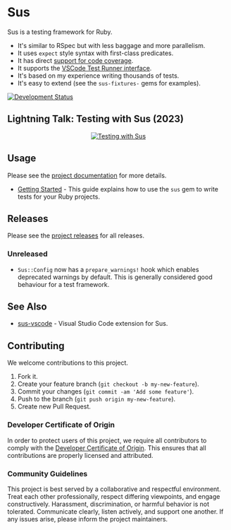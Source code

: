 # Sus

Sus is a testing framework for Ruby.

  - It's similar to RSpec but with less baggage and more parallelism.
  - It uses `expect` style syntax with first-class predicates.
  - It has direct [support for code coverage](https://github.com/socketry/covered).
  - It supports the [VSCode Test Runner interface](https://github.com/socketry/sus-vscode).
  - It's based on my experience writing thousands of tests.
  - It's easy to extend (see the `sus-fixtures-` gems for examples).

[![Development Status](https://github.com/socketry/sus/workflows/Test/badge.svg)](https://github.com/socketry/sus/actions?workflow=Test)

## Lightning Talk: Testing with Sus (2023)

<div align="center">
  <a href="https://www.youtube.com/watch?v=BDQHgb2rrwU">
    <img src="https://img.youtube.com/vi/BDQHgb2rrwU/0.jpg" alt="Testing with Sus"/>
  </a>
</div>

## Usage

Please see the [project documentation](https://socketry.github.io/sus/) for more details.

  - [Getting Started](https://socketry.github.io/sus/guides/getting-started/index) - This guide explains how to use the `sus` gem to write tests for your Ruby projects.

## Releases

Please see the [project releases](https://socketry.github.io/sus/releases/index) for all releases.

### Unreleased

  - `Sus::Config` now has a `prepare_warnings!` hook which enables deprecated warnings by default. This is generally considered good behaviour for a test framework.

## See Also

  - [sus-vscode](https://github.com/socketry/sus-vscode) - Visual Studio Code extension for Sus.

## Contributing

We welcome contributions to this project.

1.  Fork it.
2.  Create your feature branch (`git checkout -b my-new-feature`).
3.  Commit your changes (`git commit -am 'Add some feature'`).
4.  Push to the branch (`git push origin my-new-feature`).
5.  Create new Pull Request.

### Developer Certificate of Origin

In order to protect users of this project, we require all contributors to comply with the [Developer Certificate of Origin](https://developercertificate.org/). This ensures that all contributions are properly licensed and attributed.

### Community Guidelines

This project is best served by a collaborative and respectful environment. Treat each other professionally, respect differing viewpoints, and engage constructively. Harassment, discrimination, or harmful behavior is not tolerated. Communicate clearly, listen actively, and support one another. If any issues arise, please inform the project maintainers.
